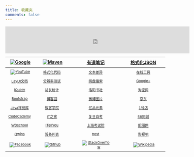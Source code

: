 ```yaml
---
title: 收藏夹
comments: false
---
```


<style>
.bdSug_app {display:none;}
.bdSug_wpr { border: 1px solid hsla(31, 15%, 50%, .25)!important;border-top: 0;}
.bdSug_wpr table td{font-size: 10px!important;padding-left: 7px!important;}

#万年历 {position:absolute; width: 540px;height: 380px; display:none;z-index:3;overflow:hidden; left:50%;top:50%; margin-left:-270px;margin-top:-188px;border-radius: 6px;border: 4px white solid;box-shadow: 0px 2px 40px grey;}
#音乐 {background-color:white; position:absolute; width: 340px;height: 235px; display:none;z-index:3;overflow:hidden; left:50%;top:50%;margin-left:-270px;margin-top:-188px; border-radius: 6px;border: 4px white solid;box-shadow: 0px 2px 40px grey;}
.背景 { display: none; height: 100%; width: 100%; position: fixed; _position: absolute; top: 0; z-index: 2; opacity: 0.3; filter: alpha(opacity=30); background-color: #000;}

<!--搜索框样式-->
#post aside > div > .content {    padding: 20px;}
#post aside > div > .content span {    padding: 10px;}
#post aside > div { margin-left: 15px; box-sizing: border-box; background-color: #ffffff; margin-bottom: 15px; box-sizing: border-box; border-radius: 2px;}
#post aside > div > .content {    color: #909090;    padding: 20px;    font-size: 1em;}
#post aside .avatar img { display: block; width: 100%; height: 185px; object-fit: cover; object-position: center center;}
#post aside .search form input {    background: #fff 8px 9px no-repeat url(data:image/png;base64,iVBORw0KGgoAAAANSUhEUgAAAA0AAAANCAYAAABy6%2BR8AAAACXBIWXMAAAsTAAALEwEAmpwYAAAAIGNIUk0AAG11AABzoAAA%2FN0AAINkAABw6AAA7GgAADA%2BAAAQkOTsmeoAAAESSURBVHjajNCxS9VRGMbxz71E4OwgoXPQxVEpXCI47%2BZqGP0LCoJO7UVD3QZzb3SwcHB7F3Uw3Zpd%2FAPCcJKG7Dj4u%2FK7Pwp94HDg5Xyf5z1Pr9YKImKANTzFXxzjU2ae6qhXaxURr%2FAFl9hHDy%2FwEK8z89sYVEp5gh84wMvMvGiSJ%2FEV85jNzLMR1McqfmN5BEBmnmMJFSvtpH7jdJiZv7q7Z%2BZPfMdcF6rN%2FT%2F1m2LGBkd4HhFT3dcRMY2FpskxaLNpayciHrWAGeziD7b%2BVfkithuTk8bkGa4wgWFmbrSTZOYeBvjc%2BucQj%2FEe6xHx4Taq1nrnKaW8K6XUUsrHWuvNevdRRLzFGwzvDbXAB9cDAHvhedDruuxSAAAAAElFTkSuQmCC);    padding: 7px 11px 7px 28px;    border-radius: 2px;    width: 100%;    box-sizing: border-box;    border: 1px solid rgba(178, 186, 194, 0.3);    outline: none;    font-size: 14px;}

<!--海词搜索框提示样式-->
.input-prompt-container {border: 4px solid #000;}
.input-prompt-container .hover {font-weight:bold; background-color: #DDD; }
.input-prompt-list {background-color: #FFF;height:280px!important; border: 1px solid hsla(31, 15%, 50%, .25);border-top: 0;}
.input-prompt-list dl {margin:0;font-size:10px; border-bottom: 1px dashed #e4e4e4;padding: 5px;}
.input-prompt-list dt {display: inline;font-weight: bold !important;margin-bottom: 2px}
.input-prompt-list dt b {font-size: 13px!important; color: #094;margin-right: 0.1rem}
.input-prompt-list dt span {color: #989898;font-weight: normal}
.input-prompt-list dd {color: #989898;margin-left: 10px}
.markdown-body a {color: #7B7B7B;}
.markdown-body a:hover {color: #f48024;}
table{display:table!important;font-size:11px;}
table th a{height: 45px;font-size:14px;}
table img {max-width: 90px!important; max-height: 35px!important; margin-left:4px; }
table th, table td { padding: 6px 0px!important;}
table tr td:first-child{ width:90px;}
table tr td a:hover{font-size:12px;}
</style>

<script src="https://tianqi.2345.com/js/jquery.js" type="text/javascript" charset="utf-8"></script>
<script>
$('section h1').remove();
</script>

<iframe allowtransparency="true" frameborder="0" scrolling="no" width="580" height="85" src="https://tianqi.2345.com/plugin/widget/index.htm?s=1&z=1&t=0&v=0&d=5&bd=0&k=&f=&q=1&e=1&a=1&c=58027&w=675&h=96&align=right"></iframe>

| [![Google]](https://www.google.com)|[![Maven]](http://mvnrepository.com)|[有道笔记]|[格式化JSON]|
|:---------------:|:---------------:|:---------------:|:---------------:|
|[![YouTube]](https://www.youtube.com)|[格式化代码]|[文本差异]|[在线工具]
|[LayUI文档]     |[分辨率测试]  |[网盘搜索]      |[Google+]
|[jQuery]       |[站长统计]     |[洛阳书社]     |[淘宝网]
|[Bootstrap]    |[博客园]       |[微博图片]     |[京东]
|[Java样例库]    |[极客学院]    |[亿品元素]      |[1号店]
|[CodeCademy]   |[IT之家]       |[复旦自考]     |[58同城]
|[W3school]     |[ITellYou]     |[上海考试院]   |[昵图网]
|[Qwins]        |[设备列表]     |[host]       |[影视吧]
|[![Facebook]](https://www.facebook.com/)|[![Github]](https://github.com/yaodwwy)|[![StackOverflow]](https://stackoverflow.com)|[![Wikipedia]](https://wikipedia.org)


[Google]: https://static.gomro.cn/file/img/google.png "谷歌"
[YouTube]: https://static.gomro.cn/file/img/youtube.png "YouTube"
[Maven]: https://static.gomro.cn/file/img/maven.png "Maven"
[Yahoo]: https://static.gomro.cn/file/img/yahoo.png "Yahoo"
[StackOverflow]: https://static.gomro.cn/file/img/stack.png "StackOverflow"
[Wikipedia]: https://static.gomro.cn/file/img/wiki.jpg "Wikipedia"
[Github]: https://static.gomro.cn/file/img/github.png "Github"
[Facebook]: https://static.gomro.cn/file/img/facebook.png "Facebook"
[Twitter]: https://static.gomro.cn/file/img/twitter.jpg "Twitter"

[CodeCademy]: http://www.codecademy.com/learn/python
[极客学院]: http://wiki.jikexueyuan.com
[W3school]: http://www.w3school.com.cn
[Java样例库]: https://www.programcreek.com/java-api-examples
[博客园]: http://www.cnblogs.com
[Bootstrap]: http://v3.bootcss.com/css
[LayUI文档]: https://www.layui.com/doc/
[H5+]: http://www.html5plus.org/doc/h5p.html
[jQuery]: http://hemin.cn/jq
[51cto]: http://www.51cto.com
[在线工具]: https://tool.lu/tip/

[有道笔记]: http://note.youdao.com/web/file
[设备列表]: http://sunlogin.oray.com/console/remote
[站长统计]: http://tool.chinaz.com
[格式化代码]: http://web.chacuo.net/formathtml
[文本差异]: http://www.jq22.com/textDifference
[网盘搜索]: http://www.pansoso.com
[Qwins]: http://www.atuser.com
[分辨率测试]: http://testsize.com
[格式化JSON]: http://www.bejson.com
[微博图片]: http://sinaimg.cx
[盛天云盘]: http://pan.stnts.com
[host]: http://host.adbyte.cn:9990

[ITellYou]: https://msdn.itellyou.cn
[昵图网]: http://www.nipic.com
[亿品元素]: http://www.epinv.com
[Google+]: https://plus.google.com
[电影]: http://www.dy2018.com/html/gndy/dyzz/index.html
[音乐]: http://www.9ku.com/fm
[凤凰]: http://www.tvyan.com/tai/fhzxt
[央视]: http://tv.cctv.com/live
[IT之家]: http://www.ithome.com
[CSDN]: http://ask.csdn.net
[新浪新闻]: http://news.sina.com.cn
[影视吧]: http://www.ysba.cc
[复旦自考]: http://www.cce.fudan.edu.cn
[上海考试院]: http://www.shmeea.edu.cn
[洛阳书社]: https://weidian.com/dynamic.html?userid=1170745491&wfr=wx_profile

[淘宝网]: http://www.taobao.com
[京东]: http://www.jd.com
[1号店]: http://www.yhd.com
[58同城]: http://www.58.com
[赶集网]: http://www.ganji.com


<script>
(function(){
    
    var aside = "<aside><div class='avatar'>"
            +"<a target='_blank' href='https://tianqi.2345.com/t/wxyt/wxyt.htm'>"
            +"<img src='https://tianqi.2345.com/t/wxyt/now.jpg?"+new Date().getTime()+"' alt='avatar'>"
            +"</a>"
            +"<div class='content'>"
            +"<span><a class='万年历' href='#万年历'>万年历</a></span>"
            +"<span><a class='音乐' href='#音乐'>随便听听</a></span>"
            +"</div>"
            +"</div>"
    
            +"<div class='search'>"
            +"<div class='content'>"
            +"<form action='//www.baidu.com/s' target='_blank' class='search-form'>"
            +"<input type='text' baiduSug='1' autocomplete='off' name='wd' placeholder='Baidu search'>"
            +"</form>"
            +"</div>"
            +"</div>"
    
            +"<div class='search'>"
            +"<div class='content'>"
            +"<form id='translateForm' action='//translate.google.cn' target='_blank' class='search-form'>"
            +"<input type='text' id='q' autocomplete='off' name='q' placeholder='Google translate'>"
            +"</form>"
            +"</div>"
            +"</div></aside>";
    $('#post').append(aside);
    
    $('#post').append("<div id='万年历'></div>");
    $('#post').append("<div id='音乐'></div>");
    $('#post').after("<div class='背景'></div>");
    
    <!-- 百度搜索框提示 -->
    var elem = document.createElement('script'); 
    elem.src = "https://www.baidu.com/js/opensug.js";
    elem.charset = "gbk";
    document.querySelector('html').appendChild(elem);
    
    
    $(".万年历").click(function (e) {
        $(".背景").fadeIn();
        if ($("#万年历").html()) {
            $("#万年历").fadeIn("fast")
        } else {
            $("#万年历").html("<iframe style=' margin:-137px 0px 0px -120px;' width='700' height='520' allowtransparency='true' frameborder='0' scrolling='no' src='https://www.baidu.com/baidu?word=%E4%B8%87%E5%B9%B4%E5%8E%86'></iframe>");
            $("#万年历").fadeIn("fast")
        }
        e ? e.stopPropagation() : event.cancelBubble = true
    });
    
    $(".音乐").click(function (e) {
        $(".背景").fadeIn();
        if ($("#音乐").html()) {
            $("#音乐").fadeIn("fast")
        } else {
            $("#音乐").html("<iframe frameborder='no' border='0' marginwidth='0' marginheight='0' width='330' height='110' src='//music.163.com/outchain/player?type=0&amp;id=111422234&amp;auto=1&amp;height=90'></iframe><iframe frameborder='no' border='0' marginwidth='0' marginheight='0' width='330' height='110' src='//music.163.com/outchain/player?type=0&amp;id=163088881&amp;auto=0&amp;height=90'></iframe>");
            $("#音乐").fadeIn("fast")
        }
        e ? e.stopPropagation() : event.cancelBubble = true
    });
        
    $(".背景").click(function () {
        $(".背景").fadeOut();
        $("#万年历").fadeOut();
        $("#音乐").fadeOut()
    });
    
})(jQuery, window, document);
</script>
<script src='/navi/inputPrompt.min.js' type='text/javascript'></script>
